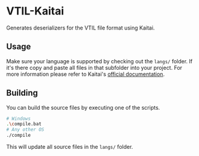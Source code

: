 # VTIL-Kaitai
Generates deserializers for the VTIL file format using Kaitai.

## Usage
Make sure your language is supported by checking out the `langs/` folder. If it's there copy and paste all files in that subfolder into your project. For more information please refer to Kaitai's [official documentation](https://kaitai.io/#quick-start).

## Building
You can build the source files by executing one of the scripts.

```sh
# Windows
.\compile.bat
# Any other OS
./compile
```

This will update all source files in the `langs/` folder.
